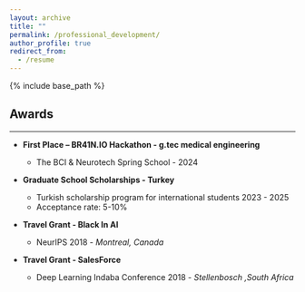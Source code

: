 ```yaml
---
layout: archive
title: ""
permalink: /professional_development/
author_profile: true
redirect_from:
  - /resume
---
```


{% include base_path %}



## Awards
---

* **First Place – BR41N.IO Hackathon - g.tec medical engineering**  
  * The BCI & Neurotech Spring School - 2024 

* **Graduate School Scholarships - Turkey**  
  * Turkish scholarship program for international students 2023 - 2025
  * Acceptance rate: 5-10%  

* **Travel Grant - Black In AI**  
  * NeurIPS 2018 - *Montreal, Canada*
  
* **Travel Grant - SalesForce**  
  * Deep Learning Indaba Conference 2018 - *Stellenbosch ,South Africa*



<!-- 
## Summer Schools and Courses
---
* Computational Neuroscience Imbizo Summer School 2025 - *Cape Town ,South Africa*
* Google Data Analytics Specialization Certificate, 2022
* Computational Neuroscience 2022- *Neuromatch Academy Summer School*
* Deep Learning and Reinforcement Learning 2020 - *EEML (Eastern European Machine Learning ) Summer School*

## Languages
---
* English   -    C1
* Arabic    -    Native
* Turkish   -   Basic

## Memberships
---
* Black In Neuro 
* Black In AI 
* Women In Technology
* Africa to Silicon Valley (A2SV)

## Volunteering
---
* Head of the Organizing Committee IndabaX Sudan 2019 AI Conference -->